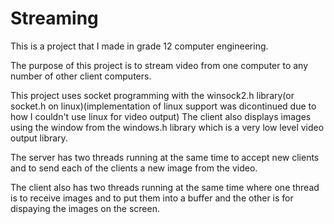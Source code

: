 # Streaming
This is a project that I made in grade 12 computer engineering.

The purpose of this project is to stream video from one computer to any number of other client computers.

This project uses socket programming with the winsock2.h library(or socket.h on linux)(implementation of linux support was dicontinued due to how I couldn't use linux for video output)
The client also displays images using the window from the windows.h library which is a very low level video output library.

The server has two threads running at the same time to accept new clients and to send each of the clients a new image from the video. 

The client also has two threads running at the same time where one thread is to receive images and to put them into a buffer and the other is for dispaying the images on the screen.


